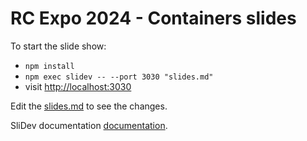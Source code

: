 # RC Expo 2024 - Containers slides

To start the slide show:

- `npm install`
- `npm exec slidev -- --port 3030 "slides.md"`
- visit <http://localhost:3030>

Edit the [slides.md](./slides.md) to see the changes.

SliDev documentation [documentation](https://sli.dev/).
